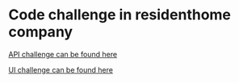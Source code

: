 # Code challenge in residenthome company

[API challenge can be found here](./api_test/README.md)

[UI challenge can be found here](./ui_test/README.md)
